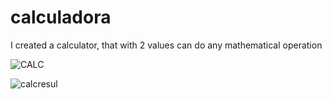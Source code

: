# calculadora
I created a calculator, that with 2 values can do any mathematical operation

![CALC](https://user-images.githubusercontent.com/76445704/123646209-4baec080-d827-11eb-8593-838b40d5ca57.jpg)

![calcresul](https://user-images.githubusercontent.com/76445704/123646237-51a4a180-d827-11eb-84bf-dd1804f427e9.jpg)
